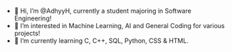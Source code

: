 
- 👋 Hi, I’m @AdhyyH, currently a student majoring in Software Engineering!
- 👀 I’m interested in Machine Learning, AI and General Coding for various projects!
- 🌱 I’m currently learning C, C++, SQL, Python, CSS & HTML.


<!---
AdhyyH/AdhyyH is a ✨ special ✨ repository because its `README.md` (this file) appears on your GitHub profile.
You can click the Preview link to take a look at your changes.
--->
